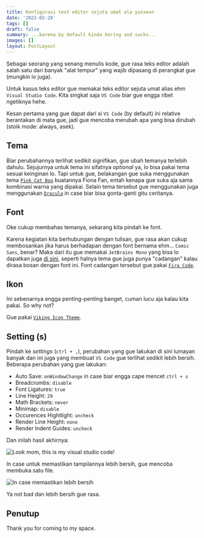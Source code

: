 ```yaml
---
title: Konfigurasi text editor sejuta umat ala yuxxeun
date: '2022-02-28'
tags: []
draft: false
summary: ...karena by default kinda boring and sucks...
images: []
layout: PostLayout
---
```


Sebagai seorang yang senang menulis kode, gue rasa teks editor adalah salah satu dari banyak "alat tempur" yang wajib dipasang di perangkat gue (mungkin lo juga).

Untuk kasus teks editor gue memakai teks editor sejuta umat alias ehm `Visual Studio Code`. Kita singkat saja `VS Code` biar gue engga ribet ngetiknya hehe.

Kesan pertama yang gue dapat dari si `VS Code` (by default) ini relative berantakan di mata gue, jadi gue mencoba merubah apa yang bisa dirubah (stoik mode: always, asek).

## Tema
Biar perubahannya terlihat sedikit signifikan, gue ubah temanya terlebih dahulu.
Sejujurnya untuk tema ini sifatnya _optional_ ya, lo bisa pakai tema sesuai keinginan lo. Tapi untuk gue, belakangan gue suka menggunakan tema [`Pink Cat Boo`](https://) buatannya Fiona Fan, entah kenapa gue suka aja sama kombinasi warna yang dipakai. Selain tema tersebut gue menggunakan juga menggunakan [`Dracula`](https://) in case biar bisa gonta-ganti gitu ceritanya.

## Font
Oke cukup membahas temanya, sekarang kita pindah ke font.

Karena kegiatan kita berhubungan dengan tulisan, gue rasa akan cukup membosankan jika harus berhadapan dengan font bernama  ehm... `Comic Sans`, benar?
Maka dari itu gue memakai `JetBrains Mono` yang bisa lo dapatkan juga [di sini](https://), seperti halnya tema gue juga punya "cadangan" kalau dirasa bosan dengan font ini. Font cadangan tersebut gue pakai [`Fira Code`](https://).

## Ikon
Ini sebenarnya engga penting-penting banget, cuman lucu aja kalau kita pakai. So why not?

Gue pakai [`Viking Icon Theme`](https://).

## Setting (s)
Pindah ke _settings_ (`ctrl + ,`), perubahan yang gue lakukan di sini lumayan banyak dan ini juga yang membuat `VS Code` gue terlihat sedikit lebih bersih.
Beberapa perubahan yang gue lakukan:

- Auto Save: `onWindowChange` in case biar engga cape mencet `ctrl + s`
- Breadcrumbs: `disable`
- Font Ligatures: `true`
- Line Height: `29`
- Math Brackets: `never`
- Minimap: `disable`
- Occurences Hightlight: `uncheck`
- Render Line Height: `none`
- Render Indent Guides: `uncheck`

Dan inilah hasil akhirnya:

![Look mom, this is my visual studio code!](/static/images/vscode.PNG)

In case untuk memastikan tampilannya lebih bersih, gue mencoba membuka satu file.

![In case memastikan lebih bersih](/static/images/image.PNG)

Ya not bad dan lebih bersih gue rasa.

## Penutup
Thank you for coming to my space.
